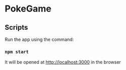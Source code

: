 # PokeGame

## Scripts

Run the app using the command:

### `npm start`

It will be opened at [http://localhost:3000](http://localhost:3000) in the browser